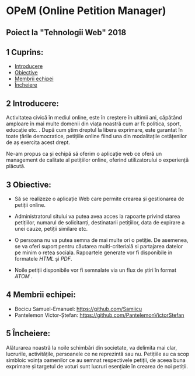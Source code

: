 # OPeM (Online Petition Manager)
## Poiect la "Tehnologii Web" 2018

## &#49; Cuprins:
* [Introducere](#introducere)
* [Obiective](#obiective)
* [Membrii echipei](#membrii-echipei)
* [Încheiere](#incheiere)

## <a name="introducere"></a> &#50; Introducere:
 Activitatea civică în mediul online, este în creștere în ultimii ani, căpătând amploare în mai multe domenii din viața noastră cum ar fi: politica, sport, educație etc. . După cum știm dreptul la libera exprimare, este garantat în toate țările democratice, petițiile online fiind una din modalitațile cetățenilor de aș exercita acest drept.

Ne-am propus ca și echipă să oferim o aplicație web ce oferă un management de calitate al petițiilor online, oferind utilizatorului o experiență plăcută. 

## <a name="obiective"></a> &#51; Obiective:
* Să se realizeze o aplicație Web care permite crearea și gestionarea de petiții online.

* Administratorul sitului va putea avea acces la rapoarte privind starea petițiilor, numarul de solicitanți, destinatarii petițiilor, data de expirare a unei cauze, petiții similare etc.

* O persoana nu va putea semna de mai multe ori o petiție. De asemenea, se va oferi suport pentru căutarea multi-criterială si partajarea datelor pe minim o retea sociala. Rapoartele generate vor fi disponibile in formatele *HTML* și *PDF*. 

* Noile petiții disponibile vor fi semnalate via un flux de știri în format *ATOM* .


## <a name="membrii-echipei"></a> &#52; Membrii echipei:
* Bocicu Samuel-Emanuel: <https://github.com/Samiicu>
* Pantelemon Victor-Ștefan: <https://github.com/PantelemonVictorStefan>

## <a name="incheiere"></a> &#53; Încheiere:
Alăturarea noastră la noile schimbări din societate, va delimita mai clar, lucrurile, activitățile, persoanele ce ne reprezintă sau nu. Petițiile au ca scop simbloic voința oamenilor ce au semnat respectivele petiții, de aceea buna exprimare și targetul de voturi sunt lucruri esențiale în crearea de noi petiții.  